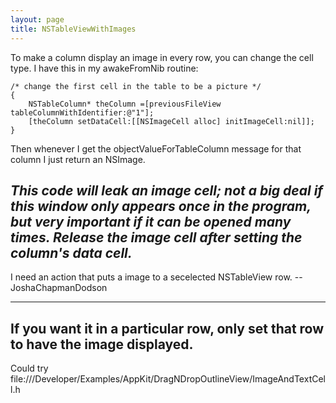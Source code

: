 ```yaml
---
layout: page
title: NSTableViewWithImages
---
```


To make a column display an image in every row, you can change the cell type.  I have this in my awakeFromNib routine:

    
    /* change the first cell in the table to be a picture */
    {
        NSTableColumn* theColumn =[previousFileView tableColumnWithIdentifier:@"1"];
        [theColumn setDataCell:[[NSImageCell alloc] initImageCell:nil]]; 
    }


Then whenever I get the objectValueForTableColumn message for that column I just return an NSImage.

*This code will leak an image cell; not a big deal if this window only appears once in the program, but very important if it can be opened many times. Release the image cell after setting the column's data cell.*
----
I need an action that puts a image to a secelected NSTableView row. --JoshaChapmanDodson

----

If you want it in a particular row, only set that row to have the image displayed.
----
Could try file:///Developer/Examples/AppKit/DragNDropOutlineView/ImageAndTextCell.h

